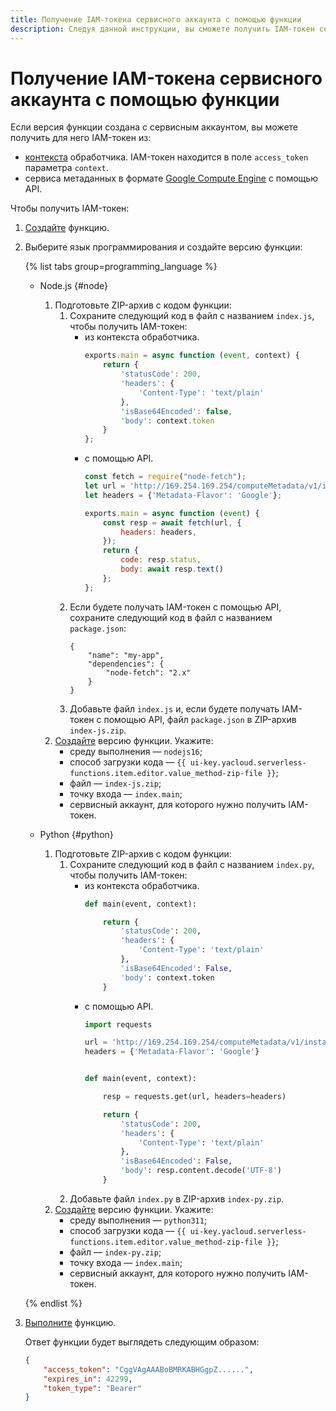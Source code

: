```yaml
---
title: Получение IAM-токена сервисного аккаунта с помощью функции
description: Следуя данной инструкции, вы сможете получить IAM-токен сервисного аккаунта с помощью функции.
---
```


# Получение IAM-токена сервисного аккаунта с помощью функции

Если версия функции создана с сервисным аккаунтом, вы можете получить для него IAM-токен из: 

* [контекста](../concepts/function.md#model-desc) обработчика. IAM-токен находится в поле `access_token` параметра `context`.
* сервиса метаданных в формате [Google Compute Engine](../../compute/operations/vm-info/get-info.md#gce-metadata) с помощью API.

Чтобы получить IAM-токен:

1. [Создайте](../operations/function/function-create.md) функцию.

1. Выберите язык программирования и создайте версию функции:

     {% list tabs group=programming_language %}

     - Node.js {#node}
        1. Подготовьте ZIP-архив с кодом функции:
            1. Сохраните следующий код в файл с названием `index.js`, чтобы получить IAM-токен:
                * из контекста обработчика.
                    ```js
                    exports.main = async function (event, context) {
                        return {
                            'statusCode': 200,
                            'headers': {
                                'Content-Type': 'text/plain'
                            },
                            'isBase64Encoded': false,
                            'body': context.token
                        }
                    };
                    ```
                * с помощью API.
                    ```js
                    const fetch = require("node-fetch");
                    let url = 'http://169.254.169.254/computeMetadata/v1/instance/service-accounts/default/token';
                    let headers = {'Metadata-Flavor': 'Google'};

                    exports.main = async function (event) {
                        const resp = await fetch(url, {
                            headers: headers,
                        });
                        return {
                            code: resp.status,
                            body: await resp.text()
                        };
                    };
                    ```
            1. Если будете получать IAM-токен с помощью API, сохраните следующий код в файл с названием `package.json`:
                ```
                {
                    "name": "my-app",
                    "dependencies": {
                        "node-fetch": "2.x"
                    }
                }
                ```
            1. Добавьте файл  `index.js` и, если будете получать IAM-токен с помощью API, файл `package.json` в ZIP-архив `index-js.zip`.
        1. [Создайте](../operations/function/version-manage.md) версию функции. Укажите:
            * среду выполнения — `nodejs16`;
            * способ загрузки кода — `{{ ui-key.yacloud.serverless-functions.item.editor.value_method-zip-file }}`;
            * файл — `index-js.zip`;
            * точку входа — `index.main`;
            * сервисный аккаунт, для которого нужно получить IAM-токен.

    - Python {#python}
        1. Подготовьте ZIP-архив с кодом функции:
            1. Сохраните следующий код в файл с названием `index.py`, чтобы получить IAM-токен:
                * из контекста обработчика.
                    ```py
                    def main(event, context):

                        return {
                            'statusCode': 200,
                            'headers': {
                                'Content-Type': 'text/plain'
                            },
                            'isBase64Encoded': False,
                            'body': context.token
                        }
                    ```
                * с помощью API.
                    ```py
                    import requests

                    url = 'http://169.254.169.254/computeMetadata/v1/instance/service-accounts/default/token'
                    headers = {'Metadata-Flavor': 'Google'}


                    def main(event, context):

                        resp = requests.get(url, headers=headers)

                        return {
                            'statusCode': 200,
                            'headers': {
                                'Content-Type': 'text/plain'
                            },
                            'isBase64Encoded': False,
                            'body': resp.content.decode('UTF-8')
                        }
                    ```
            1. Добавьте файл  `index.py` в ZIP-архив `index-py.zip`.
        1. [Создайте](../operations/function/version-manage.md) версию функции. Укажите:
            * среду выполнения — `python311`;
            * способ загрузки кода — `{{ ui-key.yacloud.serverless-functions.item.editor.value_method-zip-file }}`;
            * файл — `index-py.zip`;
            * точку входа — `index.main`;
            * сервисный аккаунт, для которого нужно получить IAM-токен.

    {% endlist %}

1. [Выполните](../operations/function/function-invoke.md) функцию.

    Ответ функции будет выглядеть следующим образом:

    ```json
    {
        "access_token": "CggVAgAAABoBMRKABHGgpZ......",
        "expires_in": 42299,
        "token_type": "Bearer"
    }
    ```